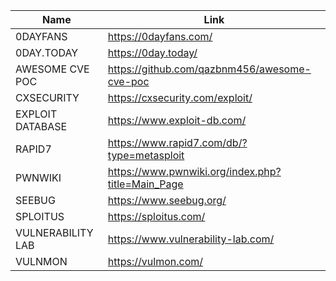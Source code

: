 |Name|Link|
| ------ | ------ |
|0DAYFANS| https://0dayfans.com/|
|0DAY.TODAY| https://0day.today/|
|AWESOME CVE POC| https://github.com/qazbnm456/awesome-cve-poc|
|CXSECURITY| https://cxsecurity.com/exploit/|
|EXPLOIT DATABASE| https://www.exploit-db.com/|
|RAPID7| https://www.rapid7.com/db/?type=metasploit|
|PWNWIKI| https://www.pwnwiki.org/index.php?title=Main_Page|
|SEEBUG| https://www.seebug.org/|
|SPLOITUS| https://sploitus.com/|
|VULNERABILITY LAB| https://www.vulnerability-lab.com/|
|VULNMON| https://vulmon.com/|

